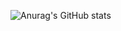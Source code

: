 ![Anurag's GitHub stats](https://github-readme-stats.vercel.app/api?username=MashiroJ&theme=dark&show_icons=true)
